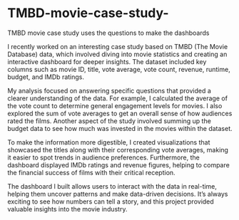 # TMBD-movie-case-study-
TMBD movie case study uses the questions to make the dashboards

I recently worked on an interesting case study based on TMBD (The Movie Database) data, which involved diving into movie statistics and creating an interactive dashboard for deeper insights. The dataset included key columns such as movie ID, title, vote average, vote count, revenue, runtime, budget, and IMDb ratings.

My analysis focused on answering specific questions that provided a clearer understanding of the data. For example, I calculated the average of the vote count to determine general engagement levels for movies. I also explored the sum of vote averages to get an overall sense of how audiences rated the films. Another aspect of the study involved summing up the budget data to see how much was invested in the movies within the dataset.

To make the information more digestible, I created visualizations that showcased the titles along with their corresponding vote averages, making it easier to spot trends in audience preferences. Furthermore, the dashboard displayed IMDb ratings and revenue figures, helping to compare the financial success of films with their critical reception.

The dashboard I built allows users to interact with the data in real-time, helping them uncover patterns and make data-driven decisions. It’s always exciting to see how numbers can tell a story, and this project provided valuable insights into the movie industry.
